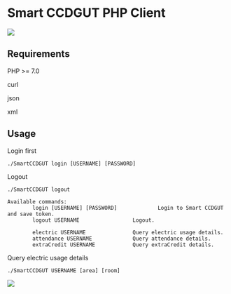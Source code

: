 # Smart CCDGUT PHP Client
![](https://zhensheng.im/wp-content/uploads/2018/11/SmartCCDGUTPHPClient.png)
## Requirements
PHP >= 7.0

curl

json

xml

## Usage
Login first
```
./SmartCCDGUT login [USERNAME] [PASSWORD]
```

Logout
```
./SmartCCDGUT logout
```

```
Available commands:
        login [USERNAME] [PASSWORD]             Login to Smart CCDGUT and save token.
        logout USERNAME                 Logout.

        electric USERNAME               Query electric usage details.
        attendance USERNAME             Query attendance details.
        extraCredit USERNAME            Query extraCredit details.
```

Query electric usage details
```
./SmartCCDGUT USERNAME [area] [room]
```
![](https://zhensheng.im/wp-content/uploads/2018/11/SmartCCDGUTPHPClient-SelectArea.png)
